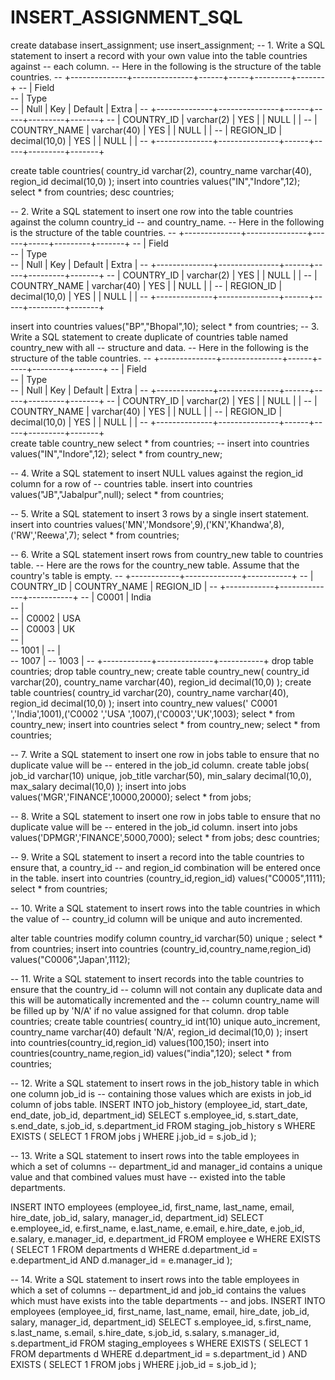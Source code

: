 # INSERT_ASSIGNMENT_SQL
create database insert_assignment;
use insert_assignment;
-- 1. Write a SQL statement to insert a record with your own value into the table countries against 
-- each column. 
-- Here in the following is the structure of the table countries. 
-- +--------------+---------------+------+-----+---------+-------+ 
-- | Field        
-- | Type          
-- | Null | Key | Default | Extra | 
-- +--------------+---------------+------+-----+---------+-------+ 
-- | COUNTRY_ID   | varchar(2)    | YES  |     | NULL    |       | 
-- | COUNTRY_NAME | varchar(40)   | YES  |     | NULL    |       | 
-- | REGION_ID    | decimal(10,0) | YES  |     | NULL    |       | 
-- +--------------+---------------+------+-----+---------+-------+  

create table countries(
country_id varchar(2),
country_name varchar(40),
region_id decimal(10,0)
);
insert into countries values("IN","Indore",12);
select * from countries;
desc countries;



-- 2. Write a SQL statement to insert one row into the table countries against the column country_id 
-- and country_name. 
-- Here in the following is the structure of the table countries. 
-- +--------------+---------------+------+-----+---------+-------+ 
-- | Field        
-- | Type          
-- | Null | Key | Default | Extra | 
-- +--------------+---------------+------+-----+---------+-------+ 
-- | COUNTRY_ID   | varchar(2)    | YES  |     | NULL    |       | 
-- | COUNTRY_NAME | varchar(40)   | YES  |     | NULL    |       | 
-- | REGION_ID    | decimal(10,0) | YES  |     | NULL    |       | 
-- +--------------+---------------+------+-----+---------+-------+  

insert into countries values("BP","Bhopal",10);
select * from countries;
-- 3. Write a SQL statement to create duplicate of countries table named country_new with all 
-- structure and data. 
-- Here in the following is the structure of the table countries. 
-- +--------------+---------------+------+-----+---------+-------+ 
-- | Field        
-- | Type          
-- | Null | Key | Default | Extra | 
-- +--------------+---------------+------+-----+---------+-------+ 
-- | COUNTRY_ID   | varchar(2)    | YES  |     | NULL    |       | 
-- | COUNTRY_NAME | varchar(40)   | YES  |     | NULL    |       | 
-- | REGION_ID    | decimal(10,0) | YES  |     | NULL    |       | 
-- +--------------+---------------+------+-----+---------+-------+  
create table country_new select * from countries;
-- insert into countries values("IN","Indore",12);
select * from country_new;


-- 4. Write a SQL statement to insert NULL values against the region_id column for a row of 
-- countries table. 
insert into countries values("JB","Jabalpur",null);
select * from countries;


-- 5. Write a SQL statement to insert 3 rows by a single insert statement. 
insert into countries values('MN','Mondsore',9),('KN','Khandwa',8),('RW','Reewa',7);
select * from countries;


-- 6. Write a SQL statement insert rows from country_new table to countries table. 
-- Here are the rows for the country_new table. Assume that the country's table is empty. 
-- +------------+--------------+-----------+ 
-- | COUNTRY_ID | COUNTRY_NAME | REGION_ID | 
-- +------------+--------------+-----------+ 
-- | C0001      | India        
-- |      
-- | C0002      | USA          
-- | C0003      | UK           
-- |      
-- 1001 | 
-- |      
-- 1007 | 
-- 1003 | 
-- +------------+--------------+-----------+ 
drop table countries;
drop table country_new;
create table country_new(
country_id varchar(20),
country_name varchar(40),
region_id decimal(10,0)
);
create table countries(
country_id varchar(20),
country_name varchar(40),
region_id decimal(10,0)
);
insert into country_new values(' C0001 ','India',1001),('C0002 ','USA ',1007),('C0003','UK',1003);
select * from country_new;
insert into countries select * from country_new;
select * from countries;

-- 7. Write a SQL statement to insert one row in jobs table to ensure that no duplicate value will be 
-- entered in the job_id column. 
create table jobs(
job_id varchar(10) unique,
job_title varchar(50),
min_salary decimal(10,0),
max_salary decimal(10,0)
);
insert into jobs values('MGR','FINANCE',10000,20000);
select * from jobs;


-- 8. Write a SQL statement to insert one row in jobs table to ensure that no duplicate value will be 
-- entered in the job_id column. 
insert into jobs values('DPMGR','FINANCE',5000,7000);
select * from jobs;
desc countries;


-- 9. Write a SQL statement to insert a record into the table countries to ensure that, a country_id 
-- and region_id combination will be entered once in the table. 
insert into countries (country_id,region_id) values("C0005",1111);
select * from countries;


-- 10. Write a SQL statement to insert rows into the table countries in which the value of 
-- country_id column will be unique and auto incremented.

alter table countries
modify column country_id varchar(50) unique ;
select * from countries;
insert into countries (country_id,country_name,region_id) values("C0006",'Japan',1112);


-- 11. Write a SQL statement to insert records into the table countries to ensure that the country_id 
-- column will not contain any duplicate data and this will be automatically incremented and the 
-- column country_name will be filled up by 'N/A' if no value assigned for that column. 
drop table countries;
create table countries(
country_id int(10) unique auto_increment,
country_name varchar(40) default 'N/A',
region_id decimal(10,0)
);
insert into countries(country_id,region_id) values(100,150);
insert into countries(country_name,region_id) values("india",120);
select * from countries;


-- 12. Write a SQL statement to insert rows in the job_history table in which one column job_id is 
-- containing those values which are exists in job_id column of jobs table. 
INSERT INTO job_history (employee_id, start_date, end_date, job_id, department_id)
SELECT s.employee_id, s.start_date, s.end_date, s.job_id, s.department_id
FROM staging_job_history s
WHERE EXISTS (
    SELECT 1
    FROM jobs j
    WHERE j.job_id = s.job_id
);


-- 13. Write a SQL statement to insert rows into the table employees in which a set of columns 
-- department_id and manager_id contains a unique value and that combined values must have 
-- existed into the table departments. 

INSERT INTO employees (employee_id, first_name, last_name, email, hire_date, job_id, salary, manager_id, department_id)
SELECT e.employee_id, e.first_name, e.last_name, e.email, e.hire_date, e.job_id, e.salary, e.manager_id, e.department_id
FROM employee e
WHERE EXISTS (
    SELECT 1
    FROM departments d
    WHERE d.department_id = e.department_id
      AND d.manager_id = e.manager_id
);


-- 14. Write a SQL statement to insert rows into the table employees in which a set of columns 
-- department_id and job_id contains the values which must have exists into the table departments 
-- and jobs. 
INSERT INTO employees (employee_id, first_name, last_name, email, hire_date, job_id, salary, manager_id, department_id)
SELECT s.employee_id, s.first_name, s.last_name, s.email, s.hire_date, s.job_id, s.salary, s.manager_id, s.department_id
FROM staging_employees s
WHERE EXISTS (
    SELECT 1 FROM departments d WHERE d.department_id = s.department_id
)
AND EXISTS (
    SELECT 1 FROM jobs j WHERE j.job_id = s.job_id
);
